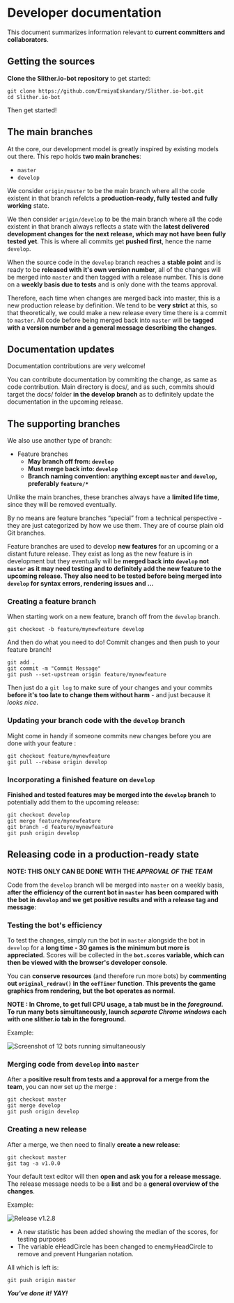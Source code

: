 # Developer documentation
This document summarizes information relevant to **current committers and collaborators**.

## Getting the sources
**Clone the Slither.io-bot repository** to get started:
```shell
git clone https://github.com/ErmiyaEskandary/Slither.io-bot.git
cd Slither.io-bot
```
Then get started!
## The main branches
At the core, our development model is greatly inspired by existing models out there. This repo holds **two main branches**:
* `master`
* `develop`

We consider `origin/master` to be the main branch where all the code existent in that branch refelcts a **production-ready, fully tested and fully working** state.

We then consider `origin/develop` to be the main branch where all the code existent in that branch always reflects a state with the **latest delivered development changes for the next release, which may not have been fully tested yet**. This is where all commits get **pushed first**, hence the name `develop`.

When the source code in the `develop` branch reaches a **stable point** and is ready to be **released with it's own version number**, all of the changes will be merged into `master` and then tagged with a release number. This is done on a **weekly basis due to tests** and is only done with the teams approval.

Therefore, each time when changes are merged back into master, this is a new production release by definition. We tend to be **very strict** at this, so that theoretically, we could make a new release every time there is a commit to `master`. All code before being merged back into `master` will be **tagged with a version number and a general message describing the changes**.

## Documentation updates
Documentation contributions are very welcome!

You can contribute documentation by commiting the change, as same as code contribution. Main directory is docs/, and as such, commits should target the docs/ folder **in the develop branch** as to definitely update the documentation in the upcoming release.

## The supporting branches
We also use another type of branch:
* Feature branches
  * **May branch off from: `develop`**
  * **Must merge back into: `develop`**
  * **Branch naming convention: anything except `master` and `develop`, preferably `feature/*`**

Unlike the main branches, these branches always have a **limited life time**, since they will be removed eventually.

By no means are feature branches “special” from a technical perspective - they are just categorized by how we use them. They are of course plain old Git branches.

Feature branches are used to develop **new features** for an upcoming or a distant future release. They exist as long as the new feature is in development but they eventually will be **merged back into `develop` not `master` as it may need testing and to definitely add the new feature to the upcoming release. They also need to be tested before being merged into `develop` for syntax errors, rendering issues and ...**

### Creating a feature branch
When starting work on a new feature, branch off from the `develop` branch.
```shell
git checkout -b feature/mynewfeature develop
```
And then do what you need to do! Commit changes and then push to your feature branch!
```shell
git add .
git commit -m "Commit Message"
git push --set-upstream origin feature/mynewfeature
```
Then just do a `git log` to make sure of your changes and your commits **before it's too late to change them without harm** - and just because it *looks nice*.

### Updating your branch code with the `develop` branch
Might come in handy if someone commits new changes before you are done with your feature :
```shell
git checkout feature/mynewfeature
git pull --rebase origin develop
```

### Incorporating a finished feature on `develop`
**Finished and tested features may be merged into the `develop` branch** to potentially add them to the upcoming release:
```shell
git checkout develop
git merge feature/mynewfeature
git branch -d feature/mynewfeature
git push origin develop
```

## Releasing code in a production-ready state
**NOTE: THIS ONLY CAN BE DONE WITH THE _APPROVAL OF THE TEAM_**

Code from the `develop` branch wll be merged into `master` on a weekly basis, **after the efficiency of the current bot in `master` has been compared with the bot in `develop` and we get positive results and with a release tag and message**:

### Testing the bot's efficiency
To test the changes, simply run the bot in `master` alongside the bot in `develop` for a **long time - 30 games is the minimum but more is appreciated**. Scores will be collected in the **`bot.scores` variable, which can then be viewed with the browser's developer console**.

You can **conserve resources** (and therefore run more bots) by **commenting out `original_redraw()` in the `oefTimer` function**. **This prevents the game graphics from rendering, but the bot operates as normal**.

**NOTE : In Chrome, to get full CPU usage, a tab must be in the *foreground*. To run many bots simultaneously, launch *separate Chrome windows* each with one slither.io tab in the foreground.**

Example:

![Screenshot of 12 bots running simultaneously](http://i.imgur.com/9QaS5LD.png)

### Merging code from `develop` into `master`
After a **positive result from tests and a approval for a merge from the team**, you can now set up the merge :
```shell
git checkout master
git merge develop
git push origin develop
```

### Creating a new release
After a merge, we then need to finally **create a new release**:
```shell
git checkout master
git tag -a v1.0.0
```
Your default text editor will then **open and ask you for a release message**.
The release message needs to be a **list** and be a **general overview of the changes**.

Example:

![Release v1.2.8](http://i.imgur.com/GJTitLs.png)
* A new statistic has been added showing the median of the scores, for testing purposes
* The variable eHeadCircle has been changed to enemyHeadCircle to remove and prevent Hungarian notation.

All which is left is:
```shell
git push origin master
```

**_You've done it! YAY!_**
